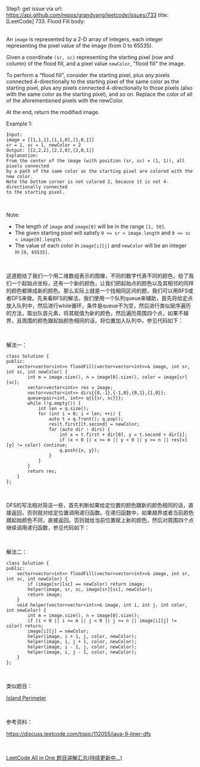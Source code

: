 Step1: get issue via url: https://api.github.com/repos/grandyang/leetcode/issues/733 
 title:[LeetCode] 733. Flood Fill 
 body:  
  

An `image` is represented by a 2-D array of integers, each integer representing the pixel value of the image (from 0 to 65535).

Given a coordinate `(sr, sc)` representing the starting pixel (row and column) of the flood fill, and a pixel value `newColor`, "flood fill" the image.

To perform a "flood fill", consider the starting pixel, plus any pixels connected 4-directionally to the starting pixel of the same color as the starting pixel, plus any pixels connected 4-directionally to those pixels (also with the same color as the starting pixel), and so on. Replace the color of all of the aforementioned pixels with the newColor.

At the end, return the modified image.

Example 1:
    
    
    Input: 
    image = [[1,1,1],[1,1,0],[1,0,1]]
    sr = 1, sc = 1, newColor = 2
    Output: [[2,2,2],[2,2,0],[2,0,1]]
    Explanation: 
    From the center of the image (with position (sr, sc) = (1, 1)), all pixels connected 
    by a path of the same color as the starting pixel are colored with the new color.
    Note the bottom corner is not colored 2, because it is not 4-directionally connected
    to the starting pixel.
    

 

Note:

  * The length of `image` and `image[0]` will be in the range `[1, 50]`.
  * The given starting pixel will satisfy `0 <= sr < image.length` and `0 <= sc < image[0].length`.
  * The value of each color in `image[i][j]` and `newColor` will be an integer in `[0, 65535]`.



 

这道题给了我们一个用二维数组表示的图像，不同的数字代表不同的颜色，给了我们一个起始点坐标，还有一个新的颜色，让我们把起始点的颜色以及其相邻的同样的颜色都换成新的颜色。那么实际上就是一个找相同区间的题，我们可以用BFS或者DFS来做。先来看BFS的解法，我们使用一个队列queue来辅助，首先将给定点放入队列中，然后进行while循环，条件是queue不为空，然后进行类似层序遍历的方法，取出队首元素，将其赋值为新的颜色，然后遍历周围四个点，如果不越界，且周围的颜色跟起始颜色相同的话，将位置加入队列中，参见代码如下：

 

解法一：
    
    
    class Solution {
    public:
        vector<vector<int>> floodFill(vector<vector<int>>& image, int sr, int sc, int newColor) {
            int m = image.size(), n = image[0].size(), color = image[sr][sc];
            vector<vector<int>> res = image;
            vector<vector<int>> dirs{{0,-1},{-1,0},{0,1},{1,0}};
            queue<pair<int, int>> q{{{sr, sc}}};
            while (!q.empty()) {
                int len = q.size();
                for (int i = 0; i < len; ++i) {
                    auto t = q.front(); q.pop();
                    res[t.first][t.second] = newColor;
                    for (auto dir : dirs) {
                        int x = t.first + dir[0], y = t.second + dir[1];
                        if (x < 0 || x >= m || y < 0 || y >= n || res[x][y] != color) continue;
                        q.push({x, y});
                    }
                }
            }
            return res;
        }
    };

 

DFS的写法相对简洁一些，首先判断如果给定位置的颜色跟新的颜色相同的话，直接返回，否则就对给定位置调用递归函数。在递归函数中，如果越界或者当前颜色跟起始颜色不同，直接返回。否则就给当前位置赋上新的颜色，然后对周围四个点继续调用递归函数，参见代码如下：

 

解法二：
    
    
    class Solution {
    public:
        vector<vector<int>> floodFill(vector<vector<int>>& image, int sr, int sc, int newColor) {
            if (image[sr][sc] == newColor) return image;
            helper(image, sr, sc, image[sr][sc], newColor);
            return image;
        }
        void helper(vector<vector<int>>& image, int i, int j, int color, int newColor) {
            int m = image.size(), n = image[0].size();
            if (i < 0 || i >= m || j < 0 || j >= n || image[i][j] != color) return;
            image[i][j] = newColor;
            helper(image, i + 1, j, color, newColor);
            helper(image, i, j + 1, color, newColor);
            helper(image, i - 1, j, color, newColor);
            helper(image, i, j - 1, color, newColor);
        }
    };

 

类似题目：

[Island Perimeter](http://www.cnblogs.com/grandyang/p/6096138.html)

 

参考资料：

<https://discuss.leetcode.com/topic/112055/java-9-liner-dfs>

 

[LeetCode All in One 题目讲解汇总(持续更新中...)](http://www.cnblogs.com/grandyang/p/4606334.html)
